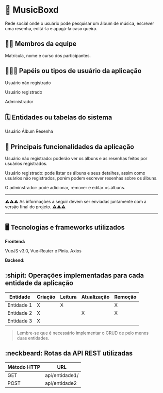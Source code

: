 # :checkered_flag: MusicBoxd

Rede social onde o usuário pode pesquisar um álbum de música, escrever uma resenha, editá-la e apagá-la caso queira.

## :technologist: Membros da equipe

Matrícula, nome e curso dos participantes.

## :people_holding_hands: Papéis ou tipos de usuário da aplicação

Usuário não registrado

Usuário registrado

Administrador



## :spiral_calendar: Entidades ou tabelas do sistema

Usuário
Álbum
Resenha

## :triangular_flag_on_post:	 Principais funcionalidades da aplicação

Usuário não registrado: poderão ver os álbuns e as resenhas feitos por usuários registrados.

Usuário registrado: pode listar os álbuns e seus detalhes, assim como usuários não registrados, porém podem escrever resenhas sobre os álbuns.

O adminstrador: pode adicionar, remover e editar os álbuns.

----

:warning::warning::warning: As informações a seguir devem ser enviadas juntamente com a versão final do projeto. :warning::warning::warning:


----

## :desktop_computer: Tecnologias e frameworks utilizados

**Frontend:**

VueJS v3.0, Vue-Router e Pinia.
Axios

**Backend:**




## :shipit: Operações implementadas para cada entidade da aplicação


| Entidade| Criação | Leitura | Atualização | Remoção |
| --- | --- | --- | --- | --- |
| Entidade 1 | X |  X  |  | X |
| Entidade 2 | X |    |  X | X |
| Entidade 3 | X |    |  |  |

> Lembre-se que é necessário implementar o CRUD de pelo menos duas entidades.

## :neckbeard: Rotas da API REST utilizadas

| Método HTTP | URL |
| --- | --- |
| GET | api/entidade1/|
| POST | api/entidade2 |
